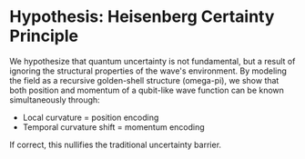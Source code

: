
# Hypothesis: Heisenberg Certainty Principle

We hypothesize that quantum uncertainty is not fundamental, but a result of ignoring the structural properties
of the wave's environment. By modeling the field as a recursive golden-shell structure (omega-pi),
we show that both position and momentum of a qubit-like wave function can be known simultaneously through:

- Local curvature = position encoding
- Temporal curvature shift = momentum encoding

If correct, this nullifies the traditional uncertainty barrier.
